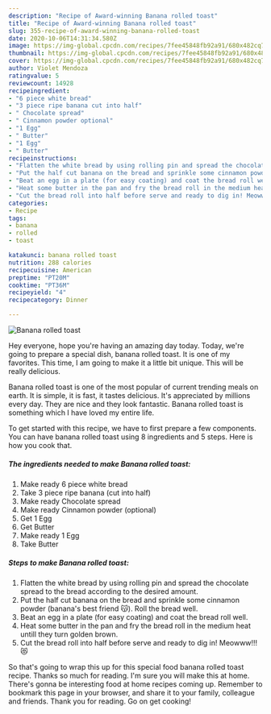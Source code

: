 ```yaml
---
description: "Recipe of Award-winning Banana rolled toast"
title: "Recipe of Award-winning Banana rolled toast"
slug: 355-recipe-of-award-winning-banana-rolled-toast
date: 2020-10-06T14:31:34.580Z
image: https://img-global.cpcdn.com/recipes/7fee45848fb92a91/680x482cq70/banana-rolled-toast-recipe-main-photo.jpg
thumbnail: https://img-global.cpcdn.com/recipes/7fee45848fb92a91/680x482cq70/banana-rolled-toast-recipe-main-photo.jpg
cover: https://img-global.cpcdn.com/recipes/7fee45848fb92a91/680x482cq70/banana-rolled-toast-recipe-main-photo.jpg
author: Violet Mendoza
ratingvalue: 5
reviewcount: 14928
recipeingredient:
- "6 piece white bread"
- "3 piece ripe banana cut into half"
- " Chocolate spread"
- " Cinnamon powder optional"
- "1 Egg"
- " Butter"
- "1 Egg"
- " Butter"
recipeinstructions:
- "Flatten the white bread by using rolling pin and spread the chocolate spread to the bread according to the desired amount."
- "Put the half cut banana on the bread and sprinkle some cinnamon powder (banana&#39;s best friend 😽). Roll the bread well."
- "Beat an egg in a plate (for easy coating) and coat the bread roll well."
- "Heat some butter in the pan and fry the bread roll in the medium heat untill they turn golden brown."
- "Cut the bread roll into half before serve and ready to dig in! Meowww!!! 😻"
categories:
- Recipe
tags:
- banana
- rolled
- toast

katakunci: banana rolled toast 
nutrition: 288 calories
recipecuisine: American
preptime: "PT20M"
cooktime: "PT36M"
recipeyield: "4"
recipecategory: Dinner

---
```



![Banana rolled toast](https://img-global.cpcdn.com/recipes/7fee45848fb92a91/680x482cq70/banana-rolled-toast-recipe-main-photo.jpg)

Hey everyone, hope you're having an amazing day today. Today, we're going to prepare a special dish, banana rolled toast. It is one of my favorites. This time, I am going to make it a little bit unique. This will be really delicious.



Banana rolled toast is one of the most popular of current trending meals on earth. It is simple, it is fast, it tastes delicious. It's appreciated by millions every day. They are nice and they look fantastic. Banana rolled toast is something which I have loved my entire life.


To get started with this recipe, we have to first prepare a few components. You can have banana rolled toast using 8 ingredients and 5 steps. Here is how you cook that.

<!--inarticleads1-->

##### The ingredients needed to make Banana rolled toast:

1. Make ready 6 piece white bread
1. Take 3 piece ripe banana (cut into half)
1. Make ready  Chocolate spread
1. Make ready  Cinnamon powder (optional)
1. Get 1 Egg
1. Get  Butter
1. Make ready 1 Egg
1. Take  Butter




<!--inarticleads2-->

##### Steps to make Banana rolled toast:

1. Flatten the white bread by using rolling pin and spread the chocolate spread to the bread according to the desired amount.
1. Put the half cut banana on the bread and sprinkle some cinnamon powder (banana&#39;s best friend 😽). Roll the bread well.
1. Beat an egg in a plate (for easy coating) and coat the bread roll well.
1. Heat some butter in the pan and fry the bread roll in the medium heat untill they turn golden brown.
1. Cut the bread roll into half before serve and ready to dig in! Meowww!!! 😻




So that's going to wrap this up for this special food banana rolled toast recipe. Thanks so much for reading. I'm sure you will make this at home. There's gonna be interesting food at home recipes coming up. Remember to bookmark this page in your browser, and share it to your family, colleague and friends. Thank you for reading. Go on get cooking!
